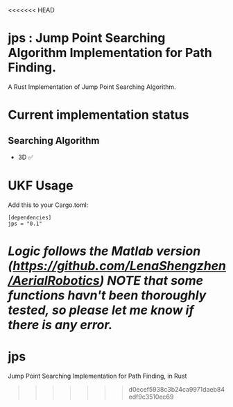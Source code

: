 <<<<<<< HEAD
# jps : Jump Point Searching Algorithm Implementation for Path Finding.
A Rust Implementation of Jump Point Searching Algorithm.

# Current implementation status

## Searching Algorithm
* 3D ✅ 




# UKF Usage
Add this to your Cargo.toml:
```
[dependencies]
jps = "0.1"
```

***Logic follows the Matlab version (https://github.com/LenaShengzhen/AerialRobotics)***
***NOTE that some functions havn't been thoroughly tested, so please let me know if there is any error.***
=======
# jps
Jump Point Searching Implementation for Path Finding, in Rust
>>>>>>> d0ecef5938c3b24ca9971daeb84edf9c3510ec69
